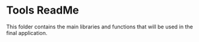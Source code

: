 # Tools ReadMe

This folder contains the main libraries and functions that will be used in the final application.